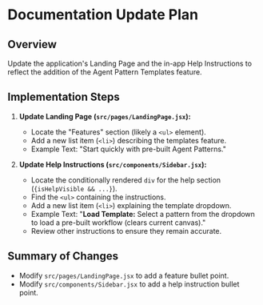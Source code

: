# Documentation Update Plan

## Overview
Update the application's Landing Page and the in-app Help Instructions to reflect the addition of the Agent Pattern Templates feature.

## Implementation Steps

1.  **Update Landing Page (`src/pages/LandingPage.jsx`):**
    *   Locate the "Features" section (likely a `<ul>` element).
    *   Add a new list item (`<li>`) describing the templates feature.
    *   Example Text: "Start quickly with pre-built Agent Patterns."

2.  **Update Help Instructions (`src/components/Sidebar.jsx`):**
    *   Locate the conditionally rendered `div` for the help section (`{isHelpVisible && ...}`).
    *   Find the `<ul>` containing the instructions.
    *   Add a new list item (`<li>`) explaining the template dropdown.
    *   Example Text: "<strong>Load Template:</strong> Select a pattern from the dropdown to load a pre-built workflow (clears current canvas)."
    *   Review other instructions to ensure they remain accurate.

## Summary of Changes
*   Modify `src/pages/LandingPage.jsx` to add a feature bullet point.
*   Modify `src/components/Sidebar.jsx` to add a help instruction bullet point.